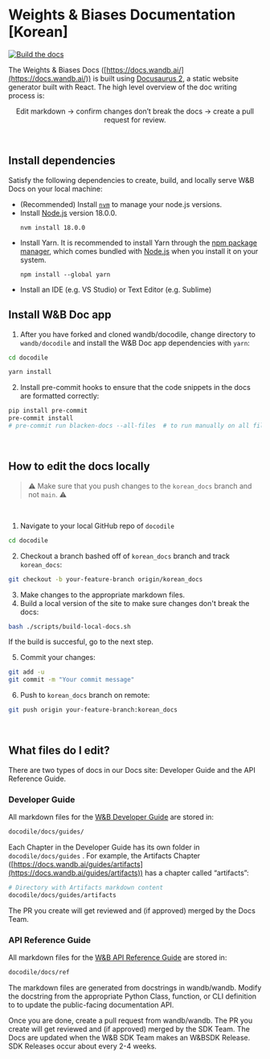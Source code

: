 # Weights & Biases Documentation [Korean]

[![Build the docs](https://github.com/wandb/docodile/actions/workflows/build_docs.yml/badge.svg)](https://github.com/wandb/docodile/actions/workflows/build_docs.yml)

The Weights & Biases Docs ([https://docs.wandb.ai/](https://docs.wandb.ai/)) is built using [Docusaurus 2](https://docusaurus.io/), a static website generator built with React. The high level overview of the doc writing process is:
<div align='center'>Edit markdown → confirm changes don’t break the docs → create a pull request for review.</div>  

&nbsp;

## Install dependencies

Satisfy the following dependencies to create, build, and locally serve W&B Docs on your local machine:

- (Recommended) Install [`nvm`](https://github.com/nvm-sh/nvm) to manage your node.js versions.
- Install [Node.js](https://nodejs.org/en/download/) version 18.0.0.
  ```node
  nvm install 18.0.0
  ```
- Install Yarn. It is recommended to install Yarn through the [npm package manager](http://npmjs.org/), which comes bundled with [Node.js](https://nodejs.org/) when you install it on your system.
  ```yarn
  npm install --global yarn
  ```
- Install an IDE (e.g. VS Studio) or Text Editor (e.g. Sublime)

## Install W&B Doc app
1. After you have forked and cloned wandb/docodile, change directory to `wandb/docodile` and install the W&B Doc app dependencies with `yarn`:

```bash
cd docodile

yarn install
```

2. Install pre-commit hooks to ensure that the code snippets in the docs are formatted correctly:

```bash
pip install pre-commit
pre-commit install
# pre-commit run blacken-docs --all-files  # to run manually on all files
```

&nbsp;

## How to edit the docs locally
> ⚠️ Make sure that you push changes to the `korean_docs` branch and not `main`. ⚠️

&nbsp;


1. Navigate to your local GitHub repo of `docodile`
```bash
cd docodile
```

2. Checkout a branch bashed off of `korean_docs` branch and track `korean_docs`:
```bash
git checkout -b your-feature-branch origin/korean_docs
```

3. Make changes to the appropriate markdown files.
4. Build a local version of the site to make sure changes don't break the docs:

```bash
bash ./scripts/build-local-docs.sh
```

If the build is succesful, go to the next step.

5. Commit your changes:
```bash
git add -u
git commit -m "Your commit message"
```

6. Push to `korean_docs` branch on remote:
```bash
git push origin your-feature-branch:korean_docs
```


&nbsp;

## What files do I edit?

There are two types of docs in our Docs site: Developer Guide and the API Reference Guide.

### Developer Guide

All markdown files for the [W&B Developer Guide](https://docs.wandb.ai/) are stored in:

```bash
docodile/docs/guides/
```

Each Chapter in the Developer Guide has its own folder in `docodile/docs/guides` . For example, the Artifacts Chapter ([https://docs.wandb.ai/guides/artifacts](https://docs.wandb.ai/guides/artifacts)) has a chapter called “artifacts”:

```bash
# Directory with Artifacts markdown content
docodile/docs/guides/artifacts
```

The PR you create will get reviewed and (if approved) merged by the Docs Team.

### API Reference Guide

All markdown files for the [W&B API Reference Guide](https://docs.wandb.ai/ref) are stored in:

```bash
docodile/docs/ref
```

The markdown files are generated from docstrings in wandb/wandb. Modify the docstring from the appropriate Python Class, function, or CLI definition to to update the public-facing documentation API.

Once you are done, create a pull request from wandb/wandb. The PR you create will get reviewed and (if approved) merged by the SDK Team. The Docs are updated when the W&B SDK Team makes an W&BSDK Release. SDK Releases occur about every 2-4 weeks.

&nbsp;
